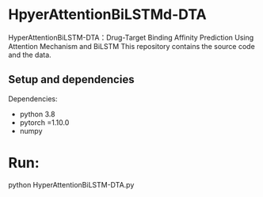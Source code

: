 # HpyerAttentionBiLSTMd-DTA
HyperAttentionBiLSTM-DTA：Drug-Target Binding Affinity Prediction Using Attention Mechanism and BiLSTM
This repository contains the source code and the data.

## Setup and dependencies 

Dependencies:
- python 3.8
- pytorch =1.10.0
- numpy

# Run:

python HyperAttentionBiLSTM-DTA.py
